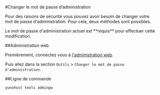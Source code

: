 #Changer le mot de passe d’administration 

Pour des raisons de sécurité vous pouvez avoir besoin de changer votre mot de passe d'administration. Pour cela, deux méthodes sont possibles.

<div class="alert alert-warning">
<span class="glyphicon glyphicon-warning-sign"></span>
Le mot de passe d'administration actuel est **requis** pour effectuer cette modification.
</div>

##Administration web

Premièrement, connectez vous à [l'administration web](/admin_fr).

Puis allez dans la section `Outils` > `Changer le mot de passe d'administration`.

##Ligne de commande

```bash
yunohost tools adminpw
```

